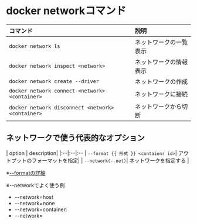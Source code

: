 # docker networkコマンド

| コマンド | 説明 |
|:---|:---|
| `docker network ls` | ネットワークの一覧表示 |
| `docker network inspect <network>` | ネットワークの情報表示 |
| `docker network create --driver` | ネットワークの作成 |
| `docker network connect <network> <container>` | ネットワークに接続 |
| `docker network disconnect <network> <container>` | ネットワークから切断 |






## ネットワークで使う代表的なオプション

| option | description|
|:--|:--|:--
| `--format {{ 形式 }} <contaienr id>`| アウトプットのフォーマットを指定|
| `--network(--net)`| ネットワークを指定する |

※[--formatの詳細](https://docs.docker.com/engine/reference/commandline/inspect/#:~:text=for%20specified%20type-,examples,-Get%20an%20instance%E2%80%99s)

※--networkでよく使う例
- --network=host
- --network=none
- --network=container:<container id>
- --network=<network name>